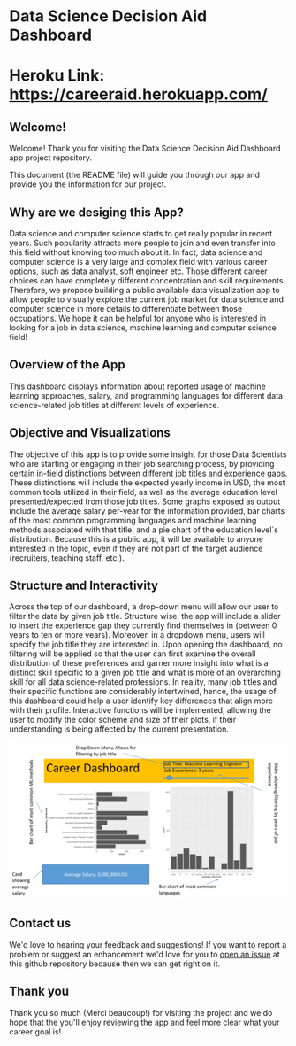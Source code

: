
# Data Science Decision Aid Dashboard

# Heroku Link: https://careeraid.herokuapp.com/

## Welcome!

Welcome! Thank you for visiting the Data Science Decision Aid Dashboard app project repository.

This document (the README file) will guide you through our app and provide you the information for our project.

## Why are we desiging this App?

Data science and computer science starts to get really popular in recent years. Such popularity attracts more people to join and even transfer into this field without knowing too much about it. In fact, data science and computer science is a very large and complex field with various career options, such as data analyst, soft engineer etc. Those different career choices can have completely different concentration and skill requirements. Therefore, we propose building a public available data visualization app to allow people to visually explore the current job market for data science and computer science in more details to differentiate between those occupations. We hope it can be helpful for anyone who is interested in looking for a job in data science, machine learning and computer science field!

## Overview of the App

This dashboard displays information about reported usage of machine learning approaches, salary, and programming languages for different data science-related job titles at different levels of experience.


## Objective and Visualizations

The objective of this app is to provide some insight for those Data Scientists who are starting or engaging in their job searching process, by providing certain in-field distinctions between different job titles and experience gaps. These distinctions will include the expected yearly income in USD, the most common tools utilized in their field, as well as the average education level presented/expected from those job titles. Some graphs exposed as output include the average salary per-year for the information provided, bar charts of the most common programming languages and machine learning methods associated with that title, and a pie chart of the education level´s distribution. Because this is a public app, it will be available to anyone interested in the topic, even if they are not part of the target audience (recruiters, teaching staff, etc.). 

## Structure and Interactivity

Across the top of our dashboard, a drop-down menu will allow our user to filter the data by given job title. Structure wise, the app will include a slider to insert the experience gap they currently find themselves in (between 0 years to ten or more years). Moreover, in a dropdown menu, users will specify the job title they are interested in. Upon opening the dashboard, no filtering will be applied so that the user can first examine the overall distribution of these preferences and garner more insight into what is a distinct skill specific to a given job title and what is more of an overarching skill for all data science-related professions. In reality, many job titles and their specific functions are considerably intertwined, hence, the usage of this dashboard could help a user identify key differences that align more with their profile. Interactive functions will be implemented, allowing the user to modify the color scheme and size of their plots, if their understanding is being affected by the current presentation.


![dashboard](figures/dashboard_proposal.png)


## Contact us

We'd love to hearing your feedback and suggestions! If you want to report a problem or suggest an enhancement we'd love for you to [open an issue](../../issues) at this github repository because then we can get right on it.

## Thank you

Thank you so much (Merci beaucoup!) for visiting the project and we do hope that the you'll enjoy reviewing the app and feel more clear what your career goal is!
